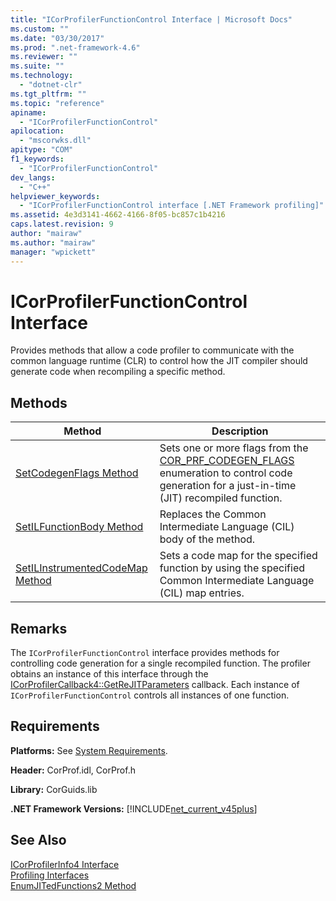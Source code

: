 ```yaml
---
title: "ICorProfilerFunctionControl Interface | Microsoft Docs"
ms.custom: ""
ms.date: "03/30/2017"
ms.prod: ".net-framework-4.6"
ms.reviewer: ""
ms.suite: ""
ms.technology: 
  - "dotnet-clr"
ms.tgt_pltfrm: ""
ms.topic: "reference"
apiname: 
  - "ICorProfilerFunctionControl"
apilocation: 
  - "mscorwks.dll"
apitype: "COM"
f1_keywords: 
  - "ICorProfilerFunctionControl"
dev_langs: 
  - "C++"
helpviewer_keywords: 
  - "ICorProfilerFunctionControl interface [.NET Framework profiling]"
ms.assetid: 4e3d3141-4662-4166-8f05-bc857c1b4216
caps.latest.revision: 9
author: "mairaw"
ms.author: "mairaw"
manager: "wpickett"
---
```

# ICorProfilerFunctionControl Interface
Provides methods that allow a code profiler to communicate with the common language runtime (CLR) to control how the JIT compiler should generate code when recompiling a specific method.  
  
## Methods  
  
|Method|Description|  
|------------|-----------------|  
|[SetCodegenFlags Method](../../../../docs/framework/unmanaged-api/profiling/icorprofilerfunctioncontrol-setcodegenflags-method.md)|Sets one or more flags from the [COR_PRF_CODEGEN_FLAGS](../../../../docs/framework/unmanaged-api/profiling/cor-prf-codegen-flags-enumeration.md) enumeration to control code generation for a just-in-time (JIT) recompiled function.|  
|[SetILFunctionBody Method](../../../../docs/framework/unmanaged-api/profiling/icorprofilerfunctioncontrol-setilfunctionbody-method.md)|Replaces the Common Intermediate Language (CIL) body of the method.|  
|[SetILInstrumentedCodeMap Method](../../../../docs/framework/unmanaged-api/profiling/icorprofilerfunctioncontrol-setilinstrumentedcodemap-method.md)|Sets a code map for the specified function by using the specified Common Intermediate Language (CIL) map entries.|  
  
## Remarks  
 The `ICorProfilerFunctionControl` interface provides methods for controlling code generation for a single recompiled function. The profiler obtains an instance of this interface through the [ICorProfilerCallback4::GetReJITParameters](../../../../docs/framework/unmanaged-api/profiling/icorprofilercallback4-getrejitparameters-method.md) callback. Each instance of `ICorProfilerFunctionControl` controls all instances of one function.  
  
## Requirements  
 **Platforms:** See [System Requirements](../../../../docs/framework/getting-started/system-requirements.md).  
  
 **Header:** CorProf.idl, CorProf.h  
  
 **Library:** CorGuids.lib  
  
 **.NET Framework Versions:** [!INCLUDE[net_current_v45plus](../../../../includes/net-current-v45plus-md.md)]  
  
## See Also  
 [ICorProfilerInfo4 Interface](../../../../docs/framework/unmanaged-api/profiling/icorprofilerinfo4-interface.md)   
 [Profiling Interfaces](../../../../docs/framework/unmanaged-api/profiling/profiling-interfaces.md)   
 [EnumJITedFunctions2 Method](../../../../docs/framework/unmanaged-api/profiling/icorprofilerinfo4-enumjitedfunctions2-method.md)